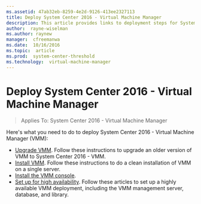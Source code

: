 ```yaml
---
ms.assetid: 47ab32eb-8259-4e2d-9126-413ee2327113
title: Deploy System Center 2016 - Virtual Machine Manager
description: This article provides links to deployment steps for System Center VMM 2016
author:  rayne-wiselman
ms.author: raynew
manager:  cfreemanwa
ms.date:  10/16/2016
ms.topic:  article
ms.prod:  system-center-threshold
ms.technology:  virtual-machine-manager
---
```


# Deploy System Center 2016 - Virtual Machine Manager

>Applies To: System Center 2016 - Virtual Machine Manager

Here's what you need to do to deploy System Center 2016 - Virtual Machine Manager (VMM):

-  [Upgrade VMM](../../orchestrator/install.md). Follow these instructions to upgrade an older version of VMM to System Center 2016 - VMM.
-  [Install VMM](../../orchestrator/install.md). Follow these instructions to do a clean installation of VMM on a single server.
-  [Install the VMM console](../install-console.md).
-  [Set up for high availability](../high-availability.md). Follow these articles to set up a highly available VMM deployment, including the VMM management server, database, and library.
